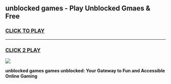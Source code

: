 
## unblocked games - Play Unblocked Gmaes & Free
<h3>
<a href="https://news.freeplayer.one?title=unblocked_games&ref=16F">CLICK TO PLAY</a></h3>
<hr>

<h3>
<a href="https://news.freeplayer.one?title=unblocked_games&ref=16F">CLICK 2 PLAY</a>
  
</h3>

<a href="https://news.freeplayer.one?title=unblocked_games&ref=16F/"><img src="https://clearcache.store/games.png"></a>


**unblocked games games unblocked: Your Gateway to Fun and Accessible Online Gaming**
